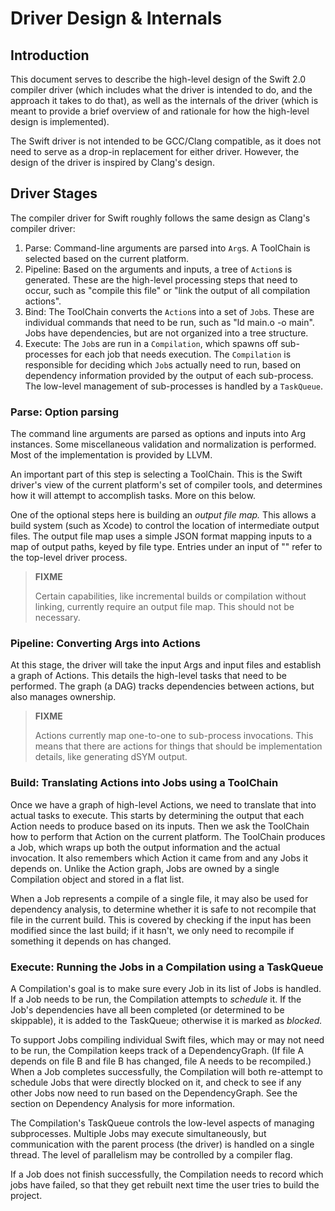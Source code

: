 Driver Design & Internals
=========================

Introduction
------------

This document serves to describe the high-level design of the Swift 2.0
compiler driver (which includes what the driver is intended to do, and
the approach it takes to do that), as well as the internals of the
driver (which is meant to provide a brief overview of and rationale for
how the high-level design is implemented).

The Swift driver is not intended to be GCC/Clang compatible, as it does
not need to serve as a drop-in replacement for either driver. However,
the design of the driver is inspired by Clang's design.

Driver Stages
-------------

The compiler driver for Swift roughly follows the same design as Clang's
compiler driver:

1.  Parse: Command-line arguments are parsed into `Arg`s. A ToolChain is
    selected based on the current platform.
2.  Pipeline: Based on the arguments and inputs, a tree of `Action`s
    is generated. These are the high-level processing steps that need to
    occur, such as "compile this file" or "link the output of all
    compilation actions".
3.  Bind: The ToolChain converts the `Action`s into a set of `Job`s.
    These are individual commands that need to be run, such as "ld
    main.o -o main". Jobs have dependencies, but are not organized into
    a tree structure.
4.  Execute: The `Job`s are run in a `Compilation`, which spawns off
    sub-processes for each job that needs execution. The `Compilation`
    is responsible for deciding which `Job`s actually need to run, based
    on dependency information provided by the output of
    each sub-process. The low-level management of sub-processes is
    handled by a `TaskQueue`.

### Parse: Option parsing

The command line arguments are parsed as options and inputs into Arg
instances. Some miscellaneous validation and normalization is performed.
Most of the implementation is provided by LLVM.

An important part of this step is selecting a ToolChain. This is the
Swift driver's view of the current platform's set of compiler tools, and
determines how it will attempt to accomplish tasks. More on this below.

One of the optional steps here is building an *output file map.* This
allows a build system (such as Xcode) to control the location of
intermediate output files. The output file map uses a simple JSON format
mapping inputs to a map of output paths, keyed by file type. Entries
under an input of "" refer to the top-level driver process.

> **FIXME**
>
> Certain capabilities, like incremental builds or compilation without
> linking, currently require an output file map. This should not be
> necessary.

### Pipeline: Converting Args into Actions

At this stage, the driver will take the input Args and input files and
establish a graph of Actions. This details the high-level tasks that
need to be performed. The graph (a DAG) tracks dependencies between
actions, but also manages ownership.

> **FIXME**
>
> Actions currently map one-to-one to sub-process invocations. This
> means that there are actions for things that should be implementation
> details, like generating dSYM output.

### Build: Translating Actions into Jobs using a ToolChain

Once we have a graph of high-level Actions, we need to translate that
into actual tasks to execute. This starts by determining the output that
each Action needs to produce based on its inputs. Then we ask the
ToolChain how to perform that Action on the current platform. The
ToolChain produces a Job, which wraps up both the output information and
the actual invocation. It also remembers which Action it came from and
any Jobs it depends on. Unlike the Action graph, Jobs are owned by a
single Compilation object and stored in a flat list.

When a Job represents a compile of a single file, it may also be used
for dependency analysis, to determine whether it is safe to not
recompile that file in the current build. This is covered by checking if
the input has been modified since the last build; if it hasn't, we only
need to recompile if something it depends on has changed.

### Execute: Running the Jobs in a Compilation using a TaskQueue

A Compilation's goal is to make sure every Job in its list of Jobs is
handled. If a Job needs to be run, the Compilation attempts to
*schedule* it. If the Job's dependencies have all been completed (or
determined to be skippable), it is added to the TaskQueue; otherwise it
is marked as *blocked.*

To support Jobs compiling individual Swift files, which may or may not
need to be run, the Compilation keeps track of a DependencyGraph. (If
file A depends on file B and file B has changed, file A needs to be
recompiled.) When a Job completes successfully, the Compilation will
both re-attempt to schedule Jobs that were directly blocked on it, and
check to see if any other Jobs now need to run based on the
DependencyGraph. See the section on Dependency
Analysis for more information.

The Compilation's TaskQueue controls the low-level aspects of managing
subprocesses. Multiple Jobs may execute simultaneously, but
communication with the parent process (the driver) is handled on a
single thread. The level of parallelism may be controlled by a compiler
flag.

If a Job does not finish successfully, the Compilation needs to record
which jobs have failed, so that they get rebuilt next time the user
tries to build the project.
